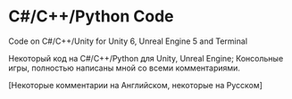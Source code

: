 # C#/C++/Python Code
Code on C#/C++/Unity for Unity 6, Unreal Engine 5 and Terminal

Некоторый код на C#/C++/Python для Unity, Unreal Engine; Консольные игры, полностью написаны мной со всеми комментариями.

[Некоторые комментарии на Английском, некоторые на Русском]
